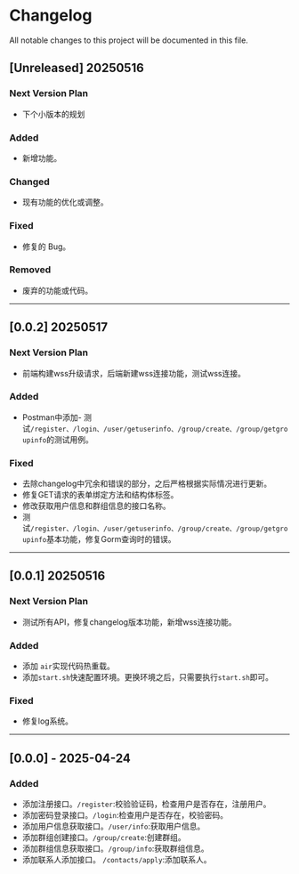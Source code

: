 # Changelog

All notable changes to this project will be documented in this file.

## [Unreleased] 20250516

### Next Version Plan
- 下个小版本的规划

### Added

- 新增功能。

### Changed

- 现有功能的优化或调整。

### Fixed

- 修复的 Bug。

### Removed

- 废弃的功能或代码。

---
## [0.0.2] 20250517

### Next Version Plan
- 前端构建wss升级请求，后端新建wss连接功能，测试wss连接。

### Added

- Postman中添加- 测试`/register、/login、/user/getuserinfo、/group/create、/group/getgroupinfo`的测试用例。

### Fixed

- 去除changelog中冗余和错误的部分，之后严格根据实际情况进行更新。
- 修复GET请求的表单绑定方法和结构体标签。
- 修改获取用户信息和群组信息的接口名称。
- 测试`/register、/login、/user/getuserinfo、/group/create、/group/getgroupinfo`基本功能，修复Gorm查询时的错误。
---

## [0.0.1] 20250516
### Next Version Plan
- 测试所有API，修复changelog版本功能，新增wss连接功能。

### Added

- 添加 `air`实现代码热重载。
- 添加`start.sh`快速配置环境。更换环境之后，只需要执行`start.sh`即可。

### Fixed

- 修复log系统。

---

## [0.0.0] - 2025-04-24

### Added

- 添加注册接口。`/register`:校验验证码，检查用户是否存在，注册用户。
- 添加密码登录接口。`/login`:检查用户是否存在，校验密码。
- 添加用户信息获取接口。`/user/info`:获取用户信息。
- 添加群组创建接口。`/group/create`:创建群组。
- 添加群组信息获取接口。`/group/info`:获取群组信息。
- 添加联系人添加接口。 `/contacts/apply`:添加联系人。